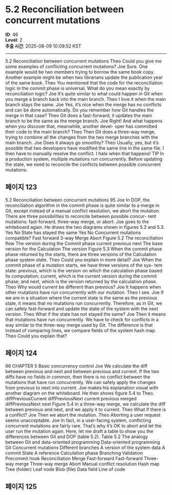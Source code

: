 # 5.2 Reconciliation between concurrent mutations

**ID**: 46  
**Level**: 2  
**추출 시간**: 2025-08-09 10:09:52 KST

---

5.2 Reconciliation between concurrent mutations
Theo Could you give me some examples of conflicting concurrent mutations?
Joe Sure. One example would be two members trying to borrow the same book
copy. Another example might be when two librarians update the publication
year of the same book.
Theo You mentioned that the code for the reconciliation logic in the commit phase
is universal. What do you mean exactly by reconciliation logic?
Joe It’s quite similar to what could happen in Git when you merge a branch back
into the main branch.
Theo I love it when the main branch stays the same.
Joe Yes, it’s nice when the merge has no conflicts and can be done automatically.
Do you remember how Git handles the merge in that case?
Theo Git does a fast-forward; it updates the main branch to be the same as the merge
branch.
Joe Right! And what happens when you discover that, meanwhile, another devel-
oper has committed their code to the main branch?
Theo Then Git does a three-way merge, trying to combine all the changes from the
two merge branches with the main branch.
Joe Does it always go smoothly?
Theo Usually, yes, but it’s possible that two developers have modified the same line
in the same file. I then have to manually resolve the conflict. I hate when that
happens!
TIP In a production system, multiple mutations run concurrently. Before updating
the state, we need to reconcile the conflicts between possible concurrent mutations.

## 페이지 123

5.2 Reconciliation between concurrent mutations 95
Joe In DOP, the reconciliation algorithm in the commit phase is quite similar to a
merge in Git, except instead of a manual conflict resolution, we abort the
mutation. There are three possibilities to reconcile between possible concur-
rent mutations: fast-forward, three-way merge, or abort.
Joe goes to the whiteboard again. He draws the two diagrams shown in figures 5.2 and 5.3.
Yes No
State has stayed the same
Yes No
Concurrent mutations compatible?
Fast forward
3-way Merge Abort
Figure 5.2 The
reconciliation flow
The version during
the Commit phase
current
previous
next
The base version
for the Calculation
The version Figure 5.3 When the commit phase
phase
returned by the starts, there are three versions of the
Calculation phase system state.
Theo Could you explain in more detail?
Joe When the commit phase of a mutation starts, we have three versions of the sys-
tem state: previous, which is the version on which the calculation phase based
its computation; current, which is the current version during the commit
phase; and next, which is the version returned by the calculation phase.
Theo Why would current be different than previous?
Joe It happens when other mutations have run concurrently with our mutation.
Theo I see.
Joe If we are in a situation where the current state is the same as the previous state,
it means that no mutations run concurrently. Therefore, as in Git, we can
safely fast-forward and update the state of the system with the next version.
Theo What if the state has not stayed the same?
Joe Then it means that mutations have run concurrently. We have to check for
conflicts in a way similar to the three-way merge used by Git. The difference is
that instead of comparing lines, we compare fields of the system hash map.
Theo Could you explain that?

## 페이지 124

96 CHAPTER 5 Basic concurrency control
Joe We calculate the diff between previous and next and between previous and
current. If the two diffs have no fields in common, then there is no conflict
between the mutations that have run concurrently. We can safely apply the
changes from previous to next into current.
Joe makes his explanation visual with another diagram on the whiteboard. He then shows
figure 5.4 to Theo.
diffPreviousCurrent diffPreviousNext
current
previous merged
diffPreviousNext
next
Figure 5.4 In a three-way merge, we calculate the diff between previous and
next, and we apply it to current.
Theo What if there is a conflict?
Joe Then we abort the mutation.
Theo Aborting a user request seems unacceptable.
Joe In fact, in a user-facing system, conflicting concurrent mutations are fairly rare.
That’s why it’s OK to abort and let the user run the mutation again. Here, let
me draft a table to show you the differences between Git and DOP (table 5.2).
Table 5.2 The analogy between Git and data-oriented programming
Data-oriented programming Git
Concurrent mutations Different branches
A version of the system data A commit
State A reference
Calculation phase Branching
Validation Precommit hook
Reconciliation Merge
Fast-forward Fast-forward
Three-way merge Three-way merge
Abort Manual conflict resolution
Hash map Tree (folder)
Leaf node Blob (file)
Data field Line of code

## 페이지 125

